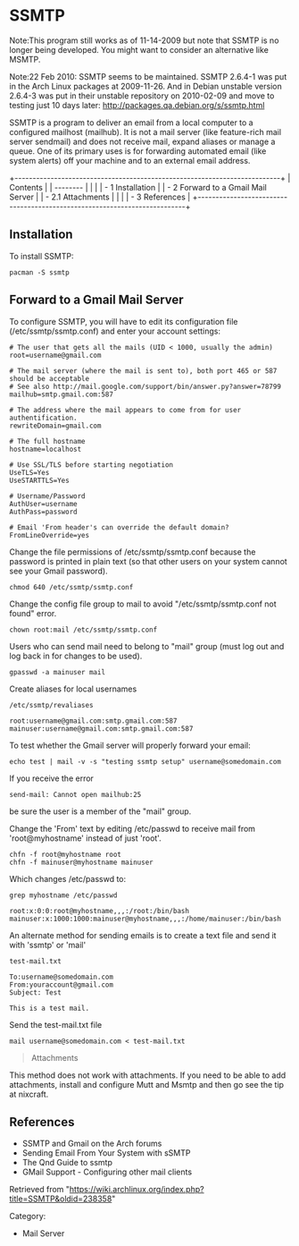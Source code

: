 SSMTP
=====

Note:This program still works as of 11-14-2009 but note that SSMTP is no
longer being developed. You might want to consider an alternative like
MSMTP.

Note:22 Feb 2010: SSMTP seems to be maintained. SSMTP 2.6.4-1 was put in
the Arch Linux packages at 2009-11-26. And in Debian unstable version
2.6.4-3 was put in their unstable repository on 2010-02-09 and move to
testing just 10 days later: http://packages.qa.debian.org/s/ssmtp.html

SSMTP is a program to deliver an email from a local computer to a
configured mailhost (mailhub). It is not a mail server (like
feature-rich mail server sendmail) and does not receive mail, expand
aliases or manage a queue. One of its primary uses is for forwarding
automated email (like system alerts) off your machine and to an external
email address.

+--------------------------------------------------------------------------+
| Contents                                                                 |
| --------                                                                 |
|                                                                          |
| -   1 Installation                                                       |
| -   2 Forward to a Gmail Mail Server                                     |
|     -   2.1 Attachments                                                  |
|                                                                          |
| -   3 References                                                         |
+--------------------------------------------------------------------------+

Installation
------------

To install SSMTP:

    pacman -S ssmtp

Forward to a Gmail Mail Server
------------------------------

To configure SSMTP, you will have to edit its configuration file
(/etc/ssmtp/ssmtp.conf) and enter your account settings:

    # The user that gets all the mails (UID < 1000, usually the admin)
    root=username@gmail.com

    # The mail server (where the mail is sent to), both port 465 or 587 should be acceptable
    # See also http://mail.google.com/support/bin/answer.py?answer=78799
    mailhub=smtp.gmail.com:587

    # The address where the mail appears to come from for user authentification.
    rewriteDomain=gmail.com

    # The full hostname
    hostname=localhost

    # Use SSL/TLS before starting negotiation 
    UseTLS=Yes
    UseSTARTTLS=Yes

    # Username/Password
    AuthUser=username
    AuthPass=password

    # Email 'From header's can override the default domain?
    FromLineOverride=yes

Change the file permissions of /etc/ssmtp/ssmtp.conf because the
password is printed in plain text (so that other users on your system
cannot see your Gmail password).

    chmod 640 /etc/ssmtp/ssmtp.conf

Change the config file group to mail to avoid "/etc/ssmtp/ssmtp.conf not
found" error.

    chown root:mail /etc/ssmtp/ssmtp.conf

Users who can send mail need to belong to "mail" group (must log out and
log back in for changes to be used).

    gpasswd -a mainuser mail

Create aliases for local usernames

    /etc/ssmtp/revaliases

    root:username@gmail.com:smtp.gmail.com:587
    mainuser:username@gmail.com:smtp.gmail.com:587

To test whether the Gmail server will properly forward your email:

    echo test | mail -v -s "testing ssmtp setup" username@somedomain.com

If you receive the error

    send-mail: Cannot open mailhub:25

be sure the user is a member of the "mail" group.

Change the 'From' text by editing /etc/passwd to receive mail from
'root@myhostname' instead of just 'root'.

    chfn -f root@myhostname root
    chfn -f mainuser@myhostname mainuser

Which changes /etc/passwd to:

    grep myhostname /etc/passwd

    root:x:0:0:root@myhostname,,,:/root:/bin/bash
    mainuser:x:1000:1000:mainuser@myhostname,,,:/home/mainuser:/bin/bash

An alternate method for sending emails is to create a text file and send
it with 'ssmtp' or 'mail'

    test-mail.txt

    To:username@somedomain.com
    From:youraccount@gmail.com
    Subject: Test

    This is a test mail.

Send the test-mail.txt file

    mail username@somedomain.com < test-mail.txt

> Attachments

This method does not work with attachments. If you need to be able to
add attachments, install and configure Mutt and Msmtp and then go see
the tip at nixcraft.

References
----------

-   SSMTP and Gmail on the Arch forums
-   Sending Email From Your System with sSMTP
-   The Qnd Guide to ssmtp
-   GMail Support - Configuring other mail clients

Retrieved from
"https://wiki.archlinux.org/index.php?title=SSMTP&oldid=238358"

Category:

-   Mail Server
